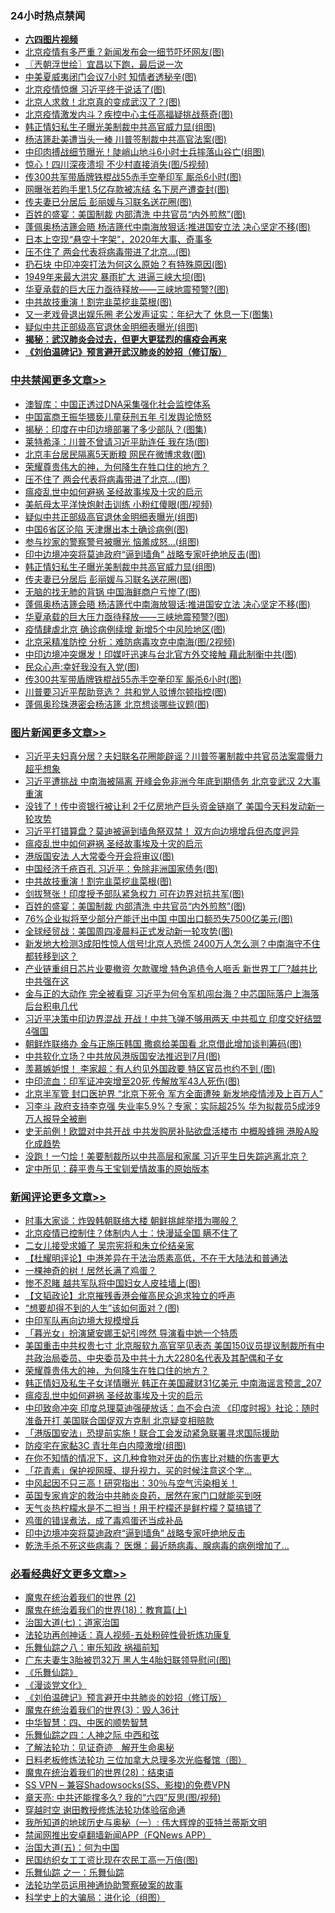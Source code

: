 <div class="catlist">
<h3>24小时热点禁闻</h3>
<ul>
<li><b><a href="http://d1.bdrive.tk/64.mp4" target="_blank">六四图片视频</a></b></li>
<li><a href="https://github.com/fqnews/bnews/blob/master/cnnews/20200618/1346518.md">北京疫情有多严重？新闻发布会一细节吓坏网友(图)</a></li>
<li><a href="https://github.com/fqnews/bnews/blob/master/ssgc/20200618/1346485.md">〖兲朝浮世绘〗宜昌以下跑，最后说一次</a></li>
<li><a href="https://github.com/fqnews/bnews/blob/master/cnnews/20200618/1346768.md">中美夏威夷闭门会议7小时 知情者透秘辛(图)</a></li>
<li><a href="https://github.com/fqnews/bnews/blob/master/cnnews/20200618/1346517.md">北京疫情惊爆 习近平终于说话了(图)</a></li>
<li><a href="https://github.com/fqnews/bnews/blob/master/cbnews/20200618/1346525.md">北京人求救！北京真的变成武汉了？(图)</a></li>
<li><a href="https://github.com/fqnews/bnews/blob/master/cbnews/20200618/1346588.md">北京疫情激发内斗？疾控中心主任高福疑挑战蔡奇(图)</a></li>
<li><a href="https://github.com/fqnews/bnews/blob/master/cbnews/20200618/1346802.md">韩正情妇私生子曝光美制裁中共高官威力显(组图)</a></li>
<li><a href="https://github.com/fqnews/bnews/blob/master/cbnews/20200618/1346683.md">杨洁篪赴美遭当头一棒 川普签制裁中共高官法案(图)</a></li>
<li><a href="https://github.com/fqnews/bnews/blob/master/cbnews/20200618/1346718.md">中印肉搏战细节曝光！陡峭山地斗6小时士兵摔落山谷亡(组图)</a></li>
<li><a href="https://github.com/fqnews/bnews/blob/master/cbnews/20200618/1346667.md">惊心！四川深夜溃坝 不少村直接消失(图/5视频)</a></li>
<li><a href="https://github.com/fqnews/bnews/blob/master/cbnews/20200618/1346750.md">传300共军带盾牌铁棍战55赤手空拳印军 厮杀6小时(图)</a></li>
<li><a href="https://github.com/fqnews/bnews/blob/master/yule/20200618/1346577.md">网曝张若昀手里1.5亿存款被冻结 名下房产遭查封(图)</a></li>
<li><a href="https://github.com/fqnews/bnews/blob/master/cbnews/20200618/1346801.md">传夫妻已分居后 彭丽媛与习联名送花圈(图)</a></li>
<li><a href="https://github.com/fqnews/bnews/blob/master/topimagenews/20200618/1346628.md">百姓的盛宴：美国制裁 内部清洗 中共官员“内外煎熬”(图)</a></li>
<li><a href="https://github.com/fqnews/bnews/blob/master/cbnews/20200618/1346790.md">蓬佩奥杨洁篪会晤 杨洁篪代中南海放狠话∶推进国安立法 决心坚定不移(图)</a></li>
<li><a href="https://github.com/fqnews/bnews/blob/master/comments/20200618/1346474.md">日本上空现“悬空十字架”，2020年大事、奇事多</a></li>
<li><a href="https://github.com/fqnews/bnews/blob/master/cbnews/20200618/1346834.md">压不住了 两会代表将病毒带进了北京…(图)</a></li>
<li><a href="https://github.com/fqnews/bnews/blob/master/cbnews/20200618/1346601.md">扔石块 中印冲突打法为何这么原始？有特殊原因(图)</a></li>
<li><a href="https://github.com/fqnews/bnews/blob/master/cbnews/20200618/1346733.md">1949年来最大洪灾 暴雨扩大 进逼三峡大坝(图)</a></li>
<li><a href="https://github.com/fqnews/bnews/blob/master/cbnews/20200618/1346780.md">华夏承载的巨大压力亟待释放——三峡地震预警?(图)</a></li>
<li><a href="https://github.com/fqnews/bnews/blob/master/topimagenews/20200618/1346751.md">中共故技重演！割完韭菜挖韭菜根(图)</a></li>
<li><a href="https://github.com/fqnews/bnews/blob/master/yule/20200618/1346456.md">又一老戏骨退出娱乐圈 老公发声证实：年纪大了 休息一下(图集)</a></li>
<li><a href="https://github.com/fqnews/bnews/blob/master/cbnews/20200618/1346825.md">疑似中共正部级高官退休金明细表曝光(组图)</a></li>
<li><b><a href="https://github.com/fqnews/bnews/blob/master/comments/20200211/1275071.md" target="_blank">揭秘：武汉肺炎会过去，但更大更猛烈的瘟疫会再来</a></b></li>
<li><b><a href="https://github.com/fqnews/bnews/blob/master/comments/20200207/1272816.md" target="_blank">《刘伯温碑记》预言避开武汉肺炎的妙招（修订版）</a></b></li>
</ul>
</div>

<div class="catlist">
<h3><a href="https://github.com/fqnews/bnews/blob/master/cbnews/" target="_blank">中共禁闻</a><span><a href="https://github.com/fqnews/bnews/blob/master/cbnews/" target="_blank" rel="nofollow">更多文章>></a></span></h3>
<ul>
<li><a href="https://github.com/fqnews/bnews/blob/master/cbnews/20200618/1346932.md" target="_blank">澳智库：中国正透过DNA采集强化社会监控体系</a></li>
<li><a href="https://github.com/fqnews/bnews/blob/master/cbnews/20200618/1346901.md" target="_blank">中国富商王振华猥亵儿童获刑五年 引发舆论愤怒</a></li>
<li><a href="https://github.com/fqnews/bnews/blob/master/cbnews/20200618/1346882.md" target="_blank">揭秘：印度在中印边境部署了多少部队？(图集)</a></li>
<li><a href="https://github.com/fqnews/bnews/blob/master/cbnews/20200618/1346843.md" target="_blank">莱特希泽：川普不曾请习近平助连任 我在场(图)</a></li>
<li><a href="https://github.com/fqnews/bnews/blob/master/cbnews/20200618/1346842.md" target="_blank">北京丰台居民隔离5天断粮 网民在微博求救(图)</a></li>
<li><a href="https://github.com/fqnews/bnews/blob/master/comments/20200618/1346830.md" target="_blank">荣耀尊贵伟大的神，为何降生在牲口住的地方？</a></li>
<li><a href="https://github.com/fqnews/bnews/blob/master/cbnews/20200618/1346834.md" target="_blank">压不住了 两会代表将病毒带进了北京…(图)</a></li>
<li><a href="https://github.com/fqnews/bnews/blob/master/comments/20200618/1346823.md" target="_blank">瘟疫乱世中如何避祸 圣经故事埃及十灾的启示</a></li>
<li><a href="https://github.com/fqnews/bnews/blob/master/cbnews/20200618/1346826.md" target="_blank">美航母太平洋快炮射击训练 小粉红傻眼(图/视频)</a></li>
<li><a href="https://github.com/fqnews/bnews/blob/master/cbnews/20200618/1346825.md" target="_blank">疑似中共正部级高官退休金明细表曝光(组图)</a></li>
<li><a href="https://github.com/fqnews/bnews/blob/master/cbnews/20200618/1346816.md" target="_blank">中国6省区沦陷 天津爆出本土确诊病例(图)</a></li>
<li><a href="https://github.com/fqnews/bnews/blob/master/cbnews/20200618/1346815.md" target="_blank">参与抄家的警察警号被曝光 恼羞成怒…(组图)</a></li>
<li><a href="https://github.com/fqnews/bnews/blob/master/cbnews/20200618/1346811.md" target="_blank">印中边境冲突将莫迪政府“逼到墙角” 战略专家吁绝地反击(图)</a></li>
<li><a href="https://github.com/fqnews/bnews/blob/master/cbnews/20200618/1346802.md" target="_blank">韩正情妇私生子曝光美制裁中共高官威力显(组图)</a></li>
<li><a href="https://github.com/fqnews/bnews/blob/master/cbnews/20200618/1346801.md" target="_blank">传夫妻已分居后 彭丽媛与习联名送花圈(图)</a></li>
<li><a href="https://github.com/fqnews/bnews/blob/master/cbnews/20200618/1346793.md" target="_blank">无脑的找无肺的背锅 中国海鲜商户亏惨了(图)</a></li>
<li><a href="https://github.com/fqnews/bnews/blob/master/cbnews/20200618/1346790.md" target="_blank">蓬佩奥杨洁篪会晤 杨洁篪代中南海放狠话∶推进国安立法 决心坚定不移(图)</a></li>
<li><a href="https://github.com/fqnews/bnews/blob/master/cbnews/20200618/1346780.md" target="_blank">华夏承载的巨大压力亟待释放——三峡地震预警?(图)</a></li>
<li><a href="https://github.com/fqnews/bnews/blob/master/cbnews/20200618/1346779.md" target="_blank">疫情肆虐北京 确诊病例续增 新增5个中风险地区(图)</a></li>
<li><a href="https://github.com/fqnews/bnews/blob/master/cbnews/20200618/1346766.md" target="_blank">北京采精准防控 分析：难防病毒攻克中南海(图/2视频)</a></li>
<li><a href="https://github.com/fqnews/bnews/blob/master/cbnews/20200618/1346755.md" target="_blank">中印边境冲突爆发！印媒吁迅速与台北官方外交接触 藉此制衡中共(图)</a></li>
<li><a href="https://github.com/fqnews/bnews/blob/master/cbnews/20200618/1346752.md" target="_blank">民众心声:幸好我没有入党(图)</a></li>
<li><a href="https://github.com/fqnews/bnews/blob/master/cbnews/20200618/1346750.md" target="_blank">传300共军带盾牌铁棍战55赤手空拳印军 厮杀6小时(图)</a></li>
<li><a href="https://github.com/fqnews/bnews/blob/master/cbnews/20200618/1346749.md" target="_blank">川普要习近平帮助竞选？ 共和党人驳博尔顿指控(图)</a></li>
<li><a href="https://github.com/fqnews/bnews/blob/master/cbnews/20200618/1346748.md" target="_blank">蓬佩奥珍珠港密会杨洁篪 北京想谈哪些议题(图)</a></li>

</ul>
</div>
<div class="catlist">
<h3><a href="https://github.com/fqnews/bnews/blob/master/topimagenews/" target="_blank">图片新闻</a><span><a href="https://github.com/fqnews/bnews/blob/master/topimagenews/" target="_blank" rel="nofollow">更多文章>></a></span></h3>
<ul>
<li><a href="https://github.com/fqnews/bnews/blob/master/topimagenews/20200618/1346975.md" target="_blank">习近平夫妇真分居？夫妇联名花圈能辟谣？川普签署制裁中共官员法案震慑力超乎想象</a></li>
<li><a href="https://github.com/fqnews/bnews/blob/master/topimagenews/20200618/1346915.md" target="_blank">习近平遭挑战 中南海被隔离 开峰会免非洲今年底到期债务 北京变武汉 2大事重演</a></li>
<li><a href="https://github.com/fqnews/bnews/blob/master/topimagenews/20200618/1346900.md" target="_blank">没钱了！传中资银行被让利 2千亿房地产巨头资金链崩了 美国今天料发动新一轮攻势</a></li>
<li><a href="https://github.com/fqnews/bnews/blob/master/topimagenews/20200618/1346890.md" target="_blank">习近平打错算盘？莫迪被逼到墙角祭双禁！ 双方向边境增兵但态度迥异</a></li>
<li><a href="https://github.com/fqnews/bnews/blob/master/comments/20200618/1346823.md" target="_blank">瘟疫乱世中如何避祸 圣经故事埃及十灾的启示</a></li>
<li><a href="https://github.com/fqnews/bnews/blob/master/topimagenews/20200618/1346778.md" target="_blank">港版国安法 人大常委今开会将审议(图)</a></li>
<li><a href="https://github.com/fqnews/bnews/blob/master/topimagenews/20200618/1346765.md" target="_blank">中国经济千疮百孔 习近平：免除非洲国家债务(图)</a></li>
<li><a href="https://github.com/fqnews/bnews/blob/master/topimagenews/20200618/1346751.md" target="_blank">中共故技重演！割完韭菜挖韭菜根(图)</a></li>
<li><a href="https://github.com/fqnews/bnews/blob/master/topimagenews/20200618/1346740.md" target="_blank">剑拔弩张！印度授予部队紧急权力 可在边界对抗共军(图)</a></li>
<li><a href="https://github.com/fqnews/bnews/blob/master/topimagenews/20200618/1346628.md" target="_blank">百姓的盛宴：美国制裁 内部清洗 中共官员“内外煎熬”(图)</a></li>
<li><a href="https://github.com/fqnews/bnews/blob/master/topimagenews/20200617/1346381.md" target="_blank">76%企业拟将至少部分产能迁出中国 中国出口额恐失7500亿美元(图)</a></li>
<li><a href="https://github.com/fqnews/bnews/blob/master/topimagenews/20200617/1346375.md" target="_blank">全球经贸战：美国周四凌晨料正式发动新一轮攻势(图)</a></li>
<li><a href="https://github.com/fqnews/bnews/blob/master/topimagenews/20200617/1346358.md" target="_blank">新发地大检测3成阳性惊人信号!北京人恐慌 2400万人怎么测？中南海守不住 都转移到这？</a></li>
<li><a href="https://github.com/fqnews/bnews/blob/master/topimagenews/20200617/1346314.md" target="_blank">产业链重组日芯片业要撤资 欠款骤增 特色追债令人咂舌 新世界工厂?越共比中共强在这</a></li>
<li><a href="https://github.com/fqnews/bnews/blob/master/topimagenews/20200617/1346236.md" target="_blank">金与正的大动作 完全被看穿 习近平为何令军机闯台海？中芯国际落户上海落后台积电几代</a></li>
<li><a href="https://github.com/fqnews/bnews/blob/master/topimagenews/20200617/1346231.md" target="_blank">习近平决策中印边界混战 开战！中共飞弹不够用两天 中共孤立 印度交好结盟4强国</a></li>
<li><a href="https://github.com/fqnews/bnews/blob/master/topimagenews/20200617/1346152.md" target="_blank">朝鲜炸联络办 金与正施压韩国 撒疯给美国看 北京借此增加谈判筹码(图)</a></li>
<li><a href="https://github.com/fqnews/bnews/blob/master/topimagenews/20200617/1346151.md" target="_blank">中共软化立场？中共放风港版国安法推迟到7月(图)</a></li>
<li><a href="https://github.com/fqnews/bnews/blob/master/topimagenews/20200617/1346070.md" target="_blank">羡慕嫉妒恨！ 李家超：有人约见外国政要 特区官员也约不到 (图)</a></li>
<li><a href="https://github.com/fqnews/bnews/blob/master/topimagenews/20200617/1345989.md" target="_blank">中印流血：印军证冲突增至20死 传解放军43人死伤(图)</a></li>
<li><a href="https://github.com/fqnews/bnews/blob/master/topimagenews/20200616/1345847.md" target="_blank">北京半军管 封口医护界 “北京下死令 军方全面遭殃 新发地疫情涉及上百万人”</a></li>
<li><a href="https://github.com/fqnews/bnews/blob/master/topimagenews/20200616/1345791.md" target="_blank">习李斗 政府支持李克强 失业率5.9%？专家：实际超25% 华为拟裁员5成涉9万人报导全被删</a></li>
<li><a href="https://github.com/fqnews/bnews/blob/master/topimagenews/20200616/1345778.md" target="_blank">史无前例！欧盟对中共开战 中共发购房补贴欲盘活楼市 中概股蜂拥 港股A股化成趋势</a></li>
<li><a href="https://github.com/fqnews/bnews/blob/master/topimagenews/20200616/1345746.md" target="_blank">没跑！一勺烩！美要制裁所以中共高层和家属 习近平生日失踪逃离北京？</a></li>
<li><a href="https://github.com/fqnews/bnews/blob/master/comments/20200616/1345658.md" target="_blank">定中所见：薛平贵与王宝钏爱情故事的原始版本</a></li>

</ul>
</div>
<div class="catlist">
<h3><a href="https://github.com/fqnews/bnews/blob/master/comments/" target="_blank">新闻评论</a><span><a href="https://github.com/fqnews/bnews/blob/master/comments/" target="_blank" rel="nofollow">更多文章>></a></span></h3>
<ul>
<li><a href="https://github.com/fqnews/bnews/blob/master/comments/20200618/1346972.md" target="_blank">时事大家谈：炸毁韩朝联络大楼 朝鲜挑衅举措为哪般？</a></li>
<li><a href="https://github.com/fqnews/bnews/blob/master/comments/20200618/1346907.md" target="_blank">北京疫情已控制住？体制内人士：快漫延全国 瞒不住了</a></li>
<li><a href="https://github.com/fqnews/bnews/blob/master/comments/20200618/1346904.md" target="_blank">二女儿接受求婚了  吴宗宪将和朱立伦结亲家</a></li>
<li><a href="https://github.com/fqnews/bnews/blob/master/comments/20200618/1346896.md" target="_blank">【杜耀明评论】中港差异在于法治质素高低，不在于大陆法和普通法</a></li>
<li><a href="https://github.com/fqnews/bnews/blob/master/comments/20200618/1346891.md" target="_blank">一棵神奇的树！居然长满了鸡蛋？</a></li>
<li><a href="https://github.com/fqnews/bnews/blob/master/comments/20200618/1346889.md" target="_blank">惨不忍睹 越共军队将中国妇女人皮挂墙上(图)</a></li>
<li><a href="https://github.com/fqnews/bnews/blob/master/comments/20200618/1346888.md" target="_blank">【文韬政论】北京摧残香港会催高民众追求独立的呼声</a></li>
<li><a href="https://github.com/fqnews/bnews/blob/master/comments/20200618/1346887.md" target="_blank">“想要却得不到的人生”该如何面对？(图)</a></li>
<li><a href="https://github.com/fqnews/bnews/blob/master/comments/20200618/1346874.md" target="_blank">中印军队再向边境大规模增兵</a></li>
<li><a href="https://github.com/fqnews/bnews/blob/master/comments/20200618/1346852.md" target="_blank">「暮光女」扮演黛安娜王妃引哗然  导演看中她一个特质</a></li>
<li><a href="https://github.com/fqnews/bnews/blob/master/comments/20200618/1346839.md" target="_blank">美国重击中共权贵七寸 北京服软九高官罕见表态 美国150议员提议制裁所有中共政治局委员、中央委员及中共十九大2280名代表及其配偶和子女</a></li>
<li><a href="https://github.com/fqnews/bnews/blob/master/comments/20200618/1346830.md" target="_blank">荣耀尊贵伟大的神，为何降生在牲口住的地方？</a></li>
<li><a href="https://github.com/fqnews/bnews/blob/master/comments/20200618/1346829.md" target="_blank">韩正情妇及私生子女详情曝光 韩正在美国藏财31亿美元 中南海谣言预言_207</a></li>
<li><a href="https://github.com/fqnews/bnews/blob/master/comments/20200618/1346823.md" target="_blank">瘟疫乱世中如何避祸 圣经故事埃及十灾的启示</a></li>
<li><a href="https://github.com/fqnews/bnews/blob/master/comments/20200618/1346822.md" target="_blank">中印致命冲突 印度总理莫迪强硬放话：血不会白流 《印度时报》社论：随时准备开打 美国联合国促双方克制 北京疑变相赔款</a></li>
<li><a href="https://github.com/fqnews/bnews/blob/master/comments/20200618/1346820.md" target="_blank">「港版国安法」恐提前实施！联合工会发动紧急联署寻求国际援助</a></li>
<li><a href="https://github.com/fqnews/bnews/blob/master/comments/20200618/1346800.md" target="_blank">防疫宅在家黏3C 青壮年白内障激增(组图)</a></li>
<li><a href="https://github.com/fqnews/bnews/blob/master/comments/20200618/1346787.md" target="_blank">在你不知情的情况下，这几种食物对牙齿的伤害比对糖的伤害更大</a></li>
<li><a href="https://github.com/fqnews/bnews/blob/master/comments/20200618/1346786.md" target="_blank">「花青素」保护视网膜、提升视力，买的时候注意这个字&#8230;</a></li>
<li><a href="https://github.com/fqnews/bnews/blob/master/comments/20200618/1346785.md" target="_blank">中风起因不只三高！研究指出：30％与空气污染相关！</a></li>
<li><a href="https://github.com/fqnews/bnews/blob/master/comments/20200618/1346784.md" target="_blank">英国专家肯定的救治中共肺炎良药，居然在家门口就能买到呀</a></li>
<li><a href="https://github.com/fqnews/bnews/blob/master/comments/20200618/1346783.md" target="_blank">天气炎热柠檬水是不二担当！用干柠檬还是鲜柠檬？莫搞错了</a></li>
<li><a href="https://github.com/fqnews/bnews/blob/master/comments/20200618/1346782.md" target="_blank">鸡蛋的错误煮法，成了毒鸡蛋还当成补品</a></li>
<li><a href="https://github.com/fqnews/bnews/blob/master/comments/20200618/1346773.md" target="_blank">印中边境冲突将莫迪政府“逼到墙角” 战略专家吁绝地反击</a></li>
<li><a href="https://github.com/fqnews/bnews/blob/master/comments/20200618/1346772.md" target="_blank">乾洗手杀不死这些病毒？ 医爆：最近肠病毒、腺病毒的病例增加了&#8230;</a></li>

</ul>
</div>

<div class="catlist">
<h3><a href="https://github.com/fqnews/bnews/blob/master/bikan/" target="_blank">必看经典好文</a><span><a href="https://github.com/fqnews/bnews/blob/master/bikan/" target="_blank" rel="nofollow">更多文章>></a></span></h3>
<ul>
<li><a href="https://github.com/fqnews/bnews/blob/master/topimagenews/20180520/944940.md" target="_blank">魔鬼在统治着我们的世界 (2)</a></li>
<li><a href="https://github.com/fqnews/bnews/blob/master/topimagenews/20180701/965109.md" target="_blank">魔鬼在统治着我们的世界(18)：教育篇(上)</a></li>
<li><a href="https://github.com/fqnews/bnews/blob/master/cbnews/20190424/913985.md" target="_blank">治国大道(七)：道家治国</a></li>
<li><a href="https://github.com/fqnews/bnews/blob/master/comments/20190516/1128964.md" target="_blank">法轮功再创神话：真人视频-五处粉碎性骨折炼功康复</a></li>
<li><a href="https://github.com/fqnews/bnews/blob/master/tculture/20170717/792953.md" target="_blank">乐舞仙踪之八：审乐知政 祸福前知</a></li>
<li><a href="https://github.com/fqnews/bnews/blob/master/cbnews/20200611/1343037.md" target="_blank">广东夫妻生3胎被罚32万 黑人生4胎妇联领导慰问(图)</a></li>
<li><a href="https://github.com/fqnews/bnews/blob/master/comments/20200527/783191.md" target="_blank">《乐舞仙踪》</a></li>
<li><a href="https://github.com/fqnews/bnews/blob/master/comments/20200521/783167.md" target="_blank">《漫谈党文化》</a></li>
<li><a href="https://github.com/fqnews/bnews/blob/master/comments/20200207/1272816.md" target="_blank">《刘伯温碑记》预言避开中共肺炎的妙招（修订版）</a></li>
<li><a href="https://github.com/fqnews/bnews/blob/master/topimagenews/20180521/945342.md" target="_blank">魔鬼在统治着我们的世界(3)：毁人36计</a></li>
<li><a href="https://github.com/fqnews/bnews/blob/master/comments/20200605/783247.md" target="_blank">中华智慧：四、中医的顺势智慧</a></li>
<li><a href="https://github.com/fqnews/bnews/blob/master/tculture/20190101/791144.md" target="_blank">乐舞仙踪之四：人神之际 中西和弦</a></li>
<li><a href="https://github.com/fqnews/bnews/blob/master/comments/20200307/1289968.md" target="_blank">了解法轮功：见证奇迹　解开生命奥秘</a></li>
<li><a href="https://github.com/fqnews/bnews/blob/master/comments/20200531/1337359.md" target="_blank">日料老板修炼法轮功 三位加拿大总理多次光临餐馆（图）</a></li>
<li><a href="https://github.com/fqnews/bnews/blob/master/comments/20181228/1054609.md" target="_blank">魔鬼在统治着我们的世界(28)：结束语</a></li>
<li><a href="https://github.com/fqnews/bnews/blob/master/comments/20191231/1250654.md" target="_blank">SS VPN &#8211; 兼容Shadowsocks(SS、影梭)的免费VPN</a></li>
<li><a href="https://github.com/fqnews/bnews/blob/master/comments/20200607/1341003.md" target="_blank">章天亮: 中共还能撑多久? 我的“六四”反思(图/视频)</a></li>
<li><a href="https://github.com/fqnews/bnews/blob/master/comments/20200511/1322384.md" target="_blank">穿越时空 谢田教授修炼法轮功体验宿命通</a></li>
<li><a href="https://github.com/fqnews/bnews/blob/master/tculture/xiulian/20170611/772817.md" target="_blank">我所知道的地球历史与奥秘（一）: 伟大辉煌的亚特兰蒂斯文明</a></li>
<li><a href="https://github.com/fqnews/bnews/blob/master/comments/20200503/1322531.md" target="_blank">禁闻网推出安卓翻墙新闻APP（FQNews APP）</a></li>
<li><a href="https://github.com/fqnews/bnews/blob/master/cbnews/20180311/913065.md" target="_blank">治国大道(五)：何为中国</a></li>
<li><a href="https://github.com/fqnews/bnews/blob/master/lifebaike/20200515/1328783.md" target="_blank">民国纺织女工工资比现在农民工高一万倍(图)</a></li>
<li><a href="https://github.com/fqnews/bnews/blob/master/tculture/20170710/789533.md" target="_blank">乐舞仙踪 之一：乐舞仙踪</a></li>
<li><a href="https://github.com/fqnews/bnews/blob/master/cbnews/20170626/780479.md" target="_blank">法轮功学员运用神通协助警察破案的故事</a></li>
<li><a href="https://github.com/fqnews/bnews/blob/master/comments/20200605/783246.md" target="_blank">科学史上的大骗局：进化论（组图）</a></li>

</ul>
</div>